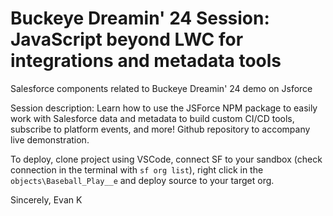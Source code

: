 # Buckeye Dreamin' 24 Session: JavaScript beyond LWC for integrations and metadata tools
Salesforce components related to Buckeye Dreamin' 24 demo on Jsforce

Session description:
Learn how to use the JSForce NPM package to easily work with Salesforce data and metadata to build custom CI/CD tools, subscribe to platform events, and more! Github repository to accompany live demonstration.

To deploy, clone project using VSCode, connect SF to your sandbox (check connection in the terminal with `sf org list`), right click in the `objects\Baseball_Play__e` and deploy source to your target org.

Sincerely,
Evan K

